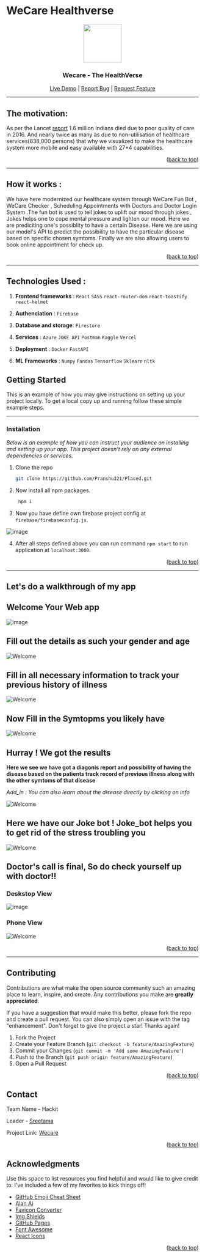 # WeCare Healthverse

<div align="center">
  <a id="top" href="https://placed32.vercel.app/" target="blank">
    <img src="https://user-images.githubusercontent.com/86917304/190920826-2209d78d-272e-496a-b791-6968307df2cb.png" width="100px" alt="">
  </a>

  <h3 align="center">Wecare - The HealthVerse</h3>

  <p align="center">
    <a href="https://placed32.vercel.app/" target="blank">Live Demo</a> |
    <a href="https://github.com/Sreetama2001/WeCare_Hackit/issues" target="blank">Report Bug</a> |
    <a href="https://github.com/Sreetama2001/WeCare_Hackit/issues" target="blank">Request Feature</a>
  </p>
</div>

---

## The motivation:
As per the Lancet [report](https://www.thelancet.com/journals/lancet/article/PIIS0140-6736(18)31668-4/fulltext) 1.6 million Indians died due to poor quality of care in 2016. And nearly twice as many as due to non-utilisation of healthcare services(838,000 persons) that why we visualized to make the healthcare system more mobile and easy available with 27*4 capabilities. 

<!-- <img
  src=""
  alt="Alt text"
  title="Optional title"
  style="display: inline-block; margin: 0 auto; max-width: 300px"> -->
  
  <p align="right">(<a href="#top">back to top</a>)</p>
  
 ---

## How it works :

We have here modernized our healthcare system through  WeCare Fun Bot , WeCare Checker , Scheduling Appointments with Doctors and Doctor Login System .The fun bot is used to tell jokes to uplift our mood through jokes , Jokes helps one to cope mental pressure and lighten our mood. Here we are prediciting one's possiblity to have a certain Disease. Here we are using our model's API to predict the possibility to have the particular disease based  on specific chosen symtoms. Finally we are also allowing users to book online appointment for check up. 

<p align="right">(<a href="#top">back to top</a>)</p>

---

## Technologies Used :

1. **Frontend frameworks** : `React` `SASS` `react-router-dom` `react-toastify` `react-helmet`

2. **Authenciation**       : `Firebase`

3. **Database and storage**: `Firestore`

4. **Services**            : `Azure` `JOKE API` `Postman` `Kaggle` `Vercel` 

5. **Deployment**          : `Docker` `FastAPI`

6. **ML Frameworks**       : `Numpy` `Pandas` `Tensorflow` `Sklearn` `nltk` 

<!-- GETTING STARTED -->
## Getting Started

This is an example of how you may give instructions on setting up your project locally.
To get a local copy up and running follow these simple example steps.

---

### Installation

_Below is an example of how you can instruct your audience on installing and setting up your app. This project doesn't rely on any external dependencies or services._

1. Clone the repo
   ```sh
   git clone https://github.com/Pranshu321/Placed.git
   ```
2. Now install all npm packages.
   ```sh
    npm i 
   ```
   
3. Now you have define own firebase project config at `firebase/firebaseconfig.js`.

  ![image](https://user-images.githubusercontent.com/86917304/183728317-30372103-f0d7-4e99-b12c-7f0cd825ea18.png)

4. After all steps defined above you can run command `npm start` to run application at `localhost:3000`.

<p align="right">(<a href="#top">back to top</a>)</p>

---

## Let's do a walkthrough of my app

## Welcome Your Web app

![image](https://user-images.githubusercontent.com/86917304/190920522-992303a5-a233-431f-a851-f2b19fa402b5.png)


## **Fill out the details as such your gender and age**



![Welcome](./images/welcome_page.jpg)



## **Fill in all necessary information to track  your previous history of illness**



![Welcome](./images/patient.jpg)



## **Now Fill in the Symtopms you likely have**



![Welcome](./images/symtom.jpg)




## **Hurray ! We got the results**

**Here we see we have got a diagonis report and possibility of having the disease based on the patients track record of previous illness along with the other symtoms of that disease**


*Add_in : You can also learn about the disease directly by clicking on info*



![Welcome](./images/disease_report.jpg)





## **Here we have our Joke bot ! Joke_bot helps you to get rid of the stress troubling you**



![Welcome](./images/joke_bot.jpg)




## **Doctor's call is final, So do check yourself up with doctor!!**

### Deskstop View
![image](https://user-images.githubusercontent.com/86917304/190920646-b3ddd488-9d46-41fa-b167-173541c76426.png)

### Phone View
![Welcome](./images/google_form.jpg)

<p align="right">(<a href="#top">back to top</a>)</p>

---

## Contributing

Contributions are what make the open source community such an amazing place to learn, inspire, and create. Any contributions you make are **greatly appreciated**.

If you have a suggestion that would make this better, please fork the repo and create a pull request. You can also simply open an issue with the tag "enhancement".
Don't forget to give the project a star! Thanks again!

1. Fork the Project
2. Create your Feature Branch (`git checkout -b feature/AmazingFeature`)
3. Commit your Changes (`git commit -m 'Add some AmazingFeature'`)
4. Push to the Branch (`git push origin feature/AmazingFeature`)
5. Open a Pull Request

<p align="right">(<a href="#top">back to top</a>)</p>

<!-- CONTACT -->
## Contact

Team Name - Hackit

Leader - [Sreetama](mailto:fool100abc@gmail.com)

Project Link: [Wecare](https://placed32.vercel.app/)

<p align="right">(<a href="#top">back to top</a>)</p>



<!-- ACKNOWLEDGMENTS -->
## Acknowledgments

Use this space to list resources you find helpful and would like to give credit to. I've included a few of my favorites to kick things off!

* [GitHub Emoji Cheat Sheet](https://www.webpagefx.com/tools/emoji-cheat-sheet)
* [Alan Ai](https://alan.app/)
* [Favicon Converter](https://favicon.io/favicon-converter/)
* [Img Shields](https://shields.io)
* [GitHub Pages](https://pages.github.com)
* [Font Awesome](https://fontawesome.com)
* [React Icons](https://react-icons.github.io/react-icons/search)

<p align="right">(<a href="#top">back to top</a>)</p>






